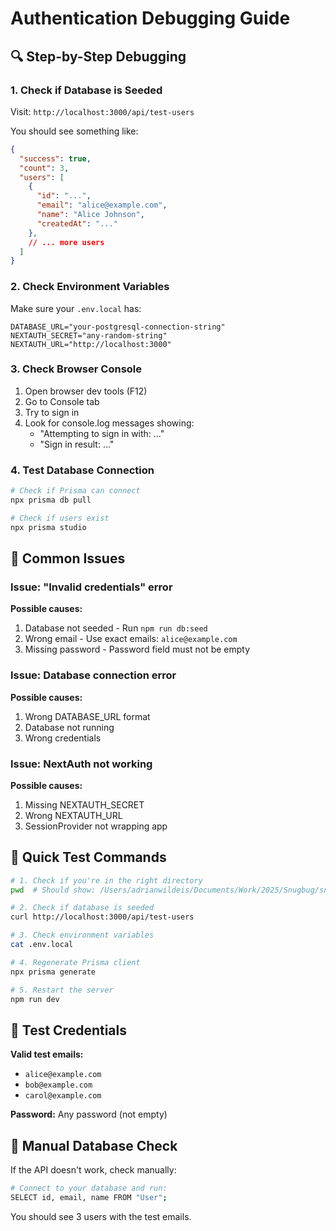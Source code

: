 # Authentication Debugging Guide

## 🔍 Step-by-Step Debugging

### 1. Check if Database is Seeded
Visit: `http://localhost:3000/api/test-users`

You should see something like:
```json
{
  "success": true,
  "count": 3,
  "users": [
    {
      "id": "...",
      "email": "alice@example.com",
      "name": "Alice Johnson",
      "createdAt": "..."
    },
    // ... more users
  ]
}
```

### 2. Check Environment Variables
Make sure your `.env.local` has:
```env
DATABASE_URL="your-postgresql-connection-string"
NEXTAUTH_SECRET="any-random-string"
NEXTAUTH_URL="http://localhost:3000"
```

### 3. Check Browser Console
1. Open browser dev tools (F12)
2. Go to Console tab
3. Try to sign in
4. Look for console.log messages showing:
   - "Attempting to sign in with: ..."
   - "Sign in result: ..."

### 4. Test Database Connection
```bash
# Check if Prisma can connect
npx prisma db pull

# Check if users exist
npx prisma studio
```

## 🚨 Common Issues

### Issue: "Invalid credentials" error
**Possible causes:**
1. Database not seeded - Run `npm run db:seed`
2. Wrong email - Use exact emails: `alice@example.com`
3. Missing password - Password field must not be empty

### Issue: Database connection error
**Possible causes:**
1. Wrong DATABASE_URL format
2. Database not running
3. Wrong credentials

### Issue: NextAuth not working
**Possible causes:**
1. Missing NEXTAUTH_SECRET
2. Wrong NEXTAUTH_URL
3. SessionProvider not wrapping app

## 🧪 Quick Test Commands

```bash
# 1. Check if you're in the right directory
pwd  # Should show: /Users/adrianwildeis/Documents/Work/2025/Snugbug/snugbug-app

# 2. Check if database is seeded
curl http://localhost:3000/api/test-users

# 3. Check environment variables
cat .env.local

# 4. Regenerate Prisma client
npx prisma generate

# 5. Restart the server
npm run dev
```

## 📧 Test Credentials

**Valid test emails:**
- `alice@example.com`
- `bob@example.com`
- `carol@example.com`

**Password:** Any password (not empty)

## 🔧 Manual Database Check

If the API doesn't work, check manually:

```bash
# Connect to your database and run:
SELECT id, email, name FROM "User";
```

You should see 3 users with the test emails. 